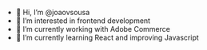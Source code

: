 - 👋 Hi, I’m @joaovsousa
- 👀 I’m interested in frontend development
- 💞️ I’m currently working with Adobe Commerce
- 🌱 I’m currently learning React and improving Javascript
<!-- - 💞️ I’m looking to collaborate on ... -->
<!-- - 📫 How to reach me ... -->

<!---
joaovsousa/joaovsousa is a ✨ special ✨ repository because its `README.md` (this file) appears on your GitHub profile.
You can click the Preview link to take a look at your changes.
--->
